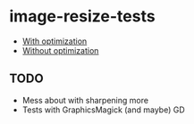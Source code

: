 # image-resize-tests

* [With optimization](https://github.com/nwtn/image-resize-tests/tree/optimization)
* [Without optimization](https://github.com/nwtn/image-resize-tests/tree/no-optimization)

## TODO

* Mess about with sharpening more
* Tests with GraphicsMagick (and maybe) GD